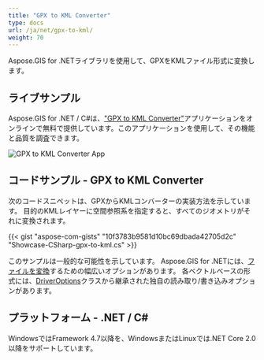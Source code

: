 ```yaml
---
title: "GPX to KML Converter"
type: docs
url: /ja/net/gpx-to-kml/
weight: 70
---
```


Aspose.GIS for .NETライブラリを使用して、GPXをKMLファイル形式に変換します。

## **ライブサンプル**

Aspose.GIS for .NET / C#は、["GPX to KML Converter"](https://products.aspose.app/gis/conversion/gpx-to-kml)アプリケーションをオンラインで無料で提供しています。このアプリケーションを使用して、その機能と品質を調査できます。

![GPX to KML Converter App](conversion.png)

## **コードサンプル - GPX to KML Converter**

次のコードスニペットは、GPXからKMLコンバーターの実装方法を示しています。 目的のKMLレイヤーに空間参照系を指定すると、すべてのジオメトリがそれに変換されます。

{{< gist "aspose-com-gists" "10f3783b9581d10bc69dbada42705d2c" "Showcase-CSharp-gpx-to-kml.cs" >}}

このサンプルは一般的な可能性を示しています。 Aspose.GIS for .NETには、[ファイルを変換](https://docs.aspose.com/gis/net/vector-layers/)するための幅広いオプションがあります。 各ベクトルベースの形式には、[DriverOptions](https://reference.aspose.com/gis/net/aspose.gis/driveroptions)クラスから継承された独自の読み取り/書き込みオプションがあります。

## **プラットフォーム - .NET / C#**

WindowsではFramework 4.7以降を、WindowsまたはLinuxでは.NET Core 2.0以降をサポートしています。
